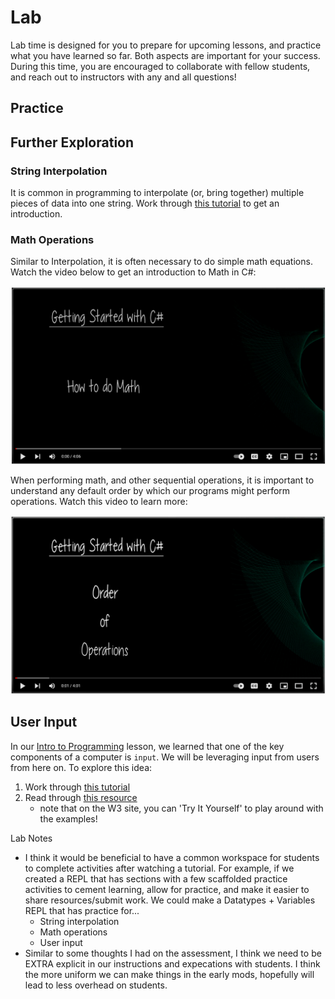 # Lab
Lab time is designed for you to prepare for upcoming lessons, and practice what you have learned so far.  Both aspects are important for your success.  During this time, you are encouraged to collaborate with fellow students, and reach out to instructors with any and all questions!

## Practice

## Further Exploration
### String Interpolation

It is common in programming to interpolate (or, bring together) multiple pieces of data into one string.  Work through [this tutorial](https://docs.microsoft.com/en-us/dotnet/csharp/tutorials/exploration/interpolated-strings) to get an introduction.

### Math Operations

Similar to Interpolation, it is often necessary to do simple math equations.  Watch the video below to get an introduction to Math in C#:

[![Image of Video 'How to do Math'](/images/Mod1/DataTypesAndVariables/HowToMath.png)](https://www.youtube.com/watch?v=d84ci6tg9lk)

When performing math, and other sequential operations, it is important to understand any default order by which our programs might perform operations.  Watch this video to learn more:

[![Image of Video 'Order of Operations'](/images/Mod1/DataTypesAndVariables/OrderOfOperations.png)](https://www.youtube.com/watch?v=-Wh9FYJDgiA)

## User Input

In our [Intro to Programming](/lessons/mod1/introToProgramming.md) lesson, we learned that one of the key components of a computer is `input`.  We will be leveraging input from users from here on.  To explore this idea:

1. Work through [this tutorial](https://riptutorial.com/csharp/learn/100006/user-input)
2. Read through [this resource](https://www.w3schools.com/cs/cs_user_input.php)
    * note that on the W3 site, you can 'Try It Yourself' to play around with the examples!

Lab Notes
- I think it would be beneficial to have a common workspace for students to complete activities after watching a tutorial. For example, if we created a REPL that has sections with a few scaffolded practice activities to cement learning, allow for practice, and make it easier to share resources/submit work. We could make a Datatypes + Variables REPL that has practice for...
    - String interpolation
    - Math operations
    - User input
- Similar to some thoughts I had on the assessment, I think we need to be EXTRA explicit in our instructions and expecations with students. I think the more uniform we can make things in the early mods, hopefully will lead to less overhead on students. 

